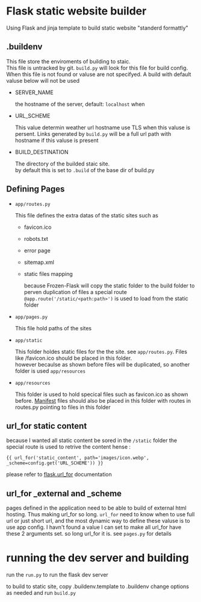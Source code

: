 # Flask static website builder

Using Flask and jinja template to build static website "standerd formattly"

## .buildenv

This file store the enviroments of building to staic.<br />
This file is untracked by git. `build.py` will look for this file for build config.<br/>
When this file is not found or valuse are not specifyed. A build with default valuse below will not be used

- SERVER_NAME
    
    the hostname of the server, default: `localhost` when

- URL_SCHEME

    This value determin weather url hostname use TLS when this valuse is persent. Links generated by `build.py` will be a full url path with hostname if this valuse is present

- BUILD_DESTINATION

    The directory of the builded staic site.<br>
    by default this is set to `.build` of the base dir of build.py

## Defining Pages

- `app/routes.py`

    This file defines the extra datas of the static sites such as

    - favicon.ico
    - robots.txt
    - error page
    - sitemap.xml
    - static files mapping

        because Frozen-Flask will copy the static folder to the build folder to perven duplication of files a special route `@app.route('/static/<path:path>')` is used to load from the static folder

- `app/pages.py`

    This file hold paths of the sites
    
- `app/static`

    This folder holdes static files for the the site. see `app/routes.py`. Files like /favicon.ico should be placed in this folder.<br />
    however becaulse as shown before files will be duplicated, so another folder is used `app/resources`

- `app/resources`

    This folder is used to hold specical files such as favicon.ico as shown before. <a href="https://developer.mozilla.org/en-US/docs/Web/Manifest">Manifest</a> files should also be placed in this folder with routes in routes.py pointing to files in this folder


## url_for static content

because I wanted all static content be sored in the `/static` folder the special route is used to retrive the content hense :

`{{ url_for('static_content', path='images/icon.webp', _scheme=config.get('URL_SCHEME')) }}`

please refer to <a href="https://flask.palletsprojects.com/en/2.3.x/api/#flask.url_for">flask.url_for</a> documentation


## url_for _external and _scheme

pages defined in the application need to be able to build of external html hosting. Thus making url_for so long. `url_for` need to know when to use full url or just short url, and the most dynamic way to define these valuse is to use app config. I havn't found a value I can set to make all url_for have these 2 arguments set. so long url_for it is. see `pages.py` for details

# running the dev server and building

run the `run.py` to run the flask dev server

to build to static site, copy .buildenv.template to .buildenv change options as needed and run `build.py`